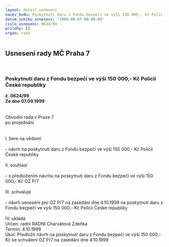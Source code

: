 ```yaml
---
layout: detail_usneseni
nazev_bodu: Poskytnutí daru z Fondu bezpečí ve výši 150 000,- Kč Policii České republiky
datum_vzniku_usneseni: '1999-09-07 00:00:00'
cislo_usneseni: 0624/99
prilohy: []
organ: rada
---
```

<div id="ucUsn_pList" class="usn">
	<span><h2>Usnesení rady MČ Praha 7 </h2>
<br></span><div class="standBody">
<span><h3>Poskytnutí daru z Fondu bezpečí ve výši 150 000,- Kč Policii České republiky</h3></span><div class="center">
		<strong>č. 0624/99</strong><br>
	</div>
<div class="center">
		<strong>Ze dne 07.09.1999</strong><br><br>
	</div>
<br>Obvodní rada v Praze 7<br>po projednání<br><br><br>I.	bere na vědomí<br><br> - návrh na poskytnutí daru z Fondu bezpečí ve výši 150 000,- Kč Policii České republiky <br><br>II. souhlasí<br><br>- s předložením návrhu na poskytnutí daru z Fondu bezpečí ve výši 150 000,- Kč OZ P/7<br><br>III. schvaluje<br><br>- návrh usnesení pro OZ P/7 na zasedání dne 4.10.1999 na poskytnutí daru z Fondu bezpečí ve výši 150 000,- Kč Policii České republiky<br><br>IV. ukládá<br> Určen:	radní	RADNI Charvátová Zdeňka<br>Termín: 4.10.1999<br>Úkol:	Předložit návrh na poskytnutí daru z Fondu bezpečí ve výši 150 000,- Kč ke schválení OZ P/7 na zasedání dne 4.10.1999<br>
</div>
</div>